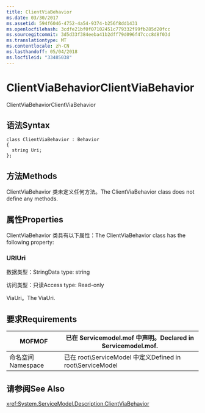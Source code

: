 ```yaml
---
title: ClientViaBehavior
ms.date: 03/30/2017
ms.assetid: 594f6046-4752-4a54-9374-b256f8dd1431
ms.openlocfilehash: 3cdfe21bf0f07102451c779332f99fb285d20fcc
ms.sourcegitcommit: 3d5d33f384eeba41b2dff79d096f47ccc8d8f03d
ms.translationtype: MT
ms.contentlocale: zh-CN
ms.lasthandoff: 05/04/2018
ms.locfileid: "33485038"
---
```

# <a name="clientviabehavior"></a><span data-ttu-id="573c3-102">ClientViaBehavior</span><span class="sxs-lookup"><span data-stu-id="573c3-102">ClientViaBehavior</span></span>
<span data-ttu-id="573c3-103">ClientViaBehavior</span><span class="sxs-lookup"><span data-stu-id="573c3-103">ClientViaBehavior</span></span>  
  
## <a name="syntax"></a><span data-ttu-id="573c3-104">语法</span><span class="sxs-lookup"><span data-stu-id="573c3-104">Syntax</span></span>  
  
```  
class ClientViaBehavior : Behavior  
{  
  string Uri;  
};  
```  
  
## <a name="methods"></a><span data-ttu-id="573c3-105">方法</span><span class="sxs-lookup"><span data-stu-id="573c3-105">Methods</span></span>  
 <span data-ttu-id="573c3-106">ClientViaBehavior 类未定义任何方法。</span><span class="sxs-lookup"><span data-stu-id="573c3-106">The ClientViaBehavior class does not define any methods.</span></span>  
  
## <a name="properties"></a><span data-ttu-id="573c3-107">属性</span><span class="sxs-lookup"><span data-stu-id="573c3-107">Properties</span></span>  
 <span data-ttu-id="573c3-108">ClientViaBehavior 类具有以下属性：</span><span class="sxs-lookup"><span data-stu-id="573c3-108">The ClientViaBehavior class has the following property:</span></span>  
  
### <a name="uri"></a><span data-ttu-id="573c3-109">URI</span><span class="sxs-lookup"><span data-stu-id="573c3-109">Uri</span></span>  
 <span data-ttu-id="573c3-110">数据类型：String</span><span class="sxs-lookup"><span data-stu-id="573c3-110">Data type: string</span></span>  
  
 <span data-ttu-id="573c3-111">访问类型：只读</span><span class="sxs-lookup"><span data-stu-id="573c3-111">Access type: Read-only</span></span>  
  
 <span data-ttu-id="573c3-112">ViaUri。</span><span class="sxs-lookup"><span data-stu-id="573c3-112">The ViaUri.</span></span>  
  
## <a name="requirements"></a><span data-ttu-id="573c3-113">要求</span><span class="sxs-lookup"><span data-stu-id="573c3-113">Requirements</span></span>  
  
|<span data-ttu-id="573c3-114">MOF</span><span class="sxs-lookup"><span data-stu-id="573c3-114">MOF</span></span>|<span data-ttu-id="573c3-115">已在 Servicemodel.mof 中声明。</span><span class="sxs-lookup"><span data-stu-id="573c3-115">Declared in Servicemodel.mof.</span></span>|  
|---------|-----------------------------------|  
|<span data-ttu-id="573c3-116">命名空间</span><span class="sxs-lookup"><span data-stu-id="573c3-116">Namespace</span></span>|<span data-ttu-id="573c3-117">已在 root\ServiceModel 中定义</span><span class="sxs-lookup"><span data-stu-id="573c3-117">Defined in root\ServiceModel</span></span>|  
  
## <a name="see-also"></a><span data-ttu-id="573c3-118">请参阅</span><span class="sxs-lookup"><span data-stu-id="573c3-118">See Also</span></span>  
 <xref:System.ServiceModel.Description.ClientViaBehavior>
